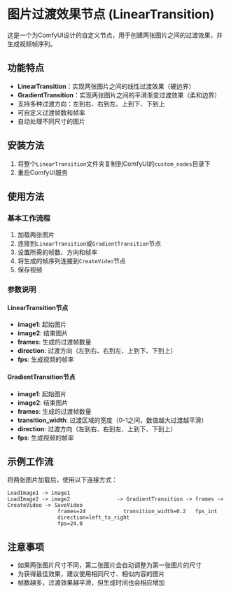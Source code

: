 # 图片过渡效果节点 (LinearTransition)

这是一个为ComfyUI设计的自定义节点，用于创建两张图片之间的过渡效果，并生成视频帧序列。

## 功能特点

- **LinearTransition**：实现两张图片之间的线性过渡效果（硬边界）
- **GradientTransition**：实现两张图片之间的平滑渐变过渡效果（柔和边界）
- 支持多种过渡方向：左到右、右到左、上到下、下到上
- 可自定义过渡帧数和帧率
- 自动处理不同尺寸的图片

## 安装方法

1. 将整个`LinearTransition`文件夹复制到ComfyUI的`custom_nodes`目录下
2. 重启ComfyUI服务

## 使用方法

### 基本工作流程

1. 加载两张图片
2. 连接到`LinearTransition`或`GradientTransition`节点
3. 设置所需的帧数、方向和帧率
4. 将生成的帧序列连接到`CreateVideo`节点
5. 保存视频

### 参数说明

#### LinearTransition节点
- **image1**: 起始图片
- **image2**: 结束图片
- **frames**: 生成的过渡帧数量
- **direction**: 过渡方向（左到右、右到左、上到下、下到上）
- **fps**: 生成视频的帧率

#### GradientTransition节点
- **image1**: 起始图片
- **image2**: 结束图片
- **frames**: 生成的过渡帧数量
- **transition_width**: 过渡区域的宽度（0-1之间，数值越大过渡越平滑）
- **direction**: 过渡方向（左到右、右到左、上到下、下到上）
- **fps**: 生成视频的帧率

## 示例工作流

将两张图片加载后，使用以下连接方式：

```
LoadImage1 -> image1
LoadImage2 -> image2               -> GradientTransition -> frames -> CreateVideo -> SaveVideo
                frames=24            transition_width=0.2   fps_int
                direction=left_to_right
                fps=24.0
```

## 注意事项

- 如果两张图片尺寸不同，第二张图片会自动调整为第一张图片的尺寸
- 为获得最佳效果，建议使用相同尺寸、相似内容的图片
- 帧数越多，过渡效果越平滑，但生成时间也会相应增加 